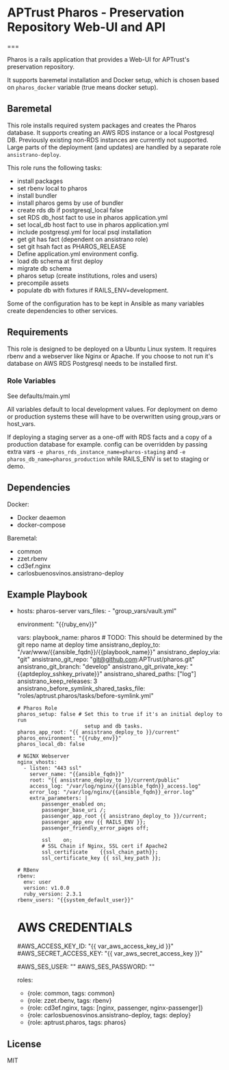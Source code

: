 # APTrust Pharos - Preservation Repository Web-UI and API
===

Pharos is a rails application that provides a Web-UI for APTrust's
preservation repository.

It supports baremetal installation and Docker setup, which is chosen based on
`pharos_docker` variable (true means docker setup).

## Baremetal
This role installs required system packages and creates the Pharos
database. It supports creating an AWS RDS instance or a local Postgresql DB.
Previously existing non-RDS instances are currently not supported. Large parts
of the deployment (and updates) are handled by a separate
role `ansistrano-deploy`.

This role runs the following tasks:
- install packages
- set rbenv local to pharos
- install bundler
- install pharos gems by use of bundler
- create rds db if postgresql_local false
- set RDS db_host fact to use in pharos application.yml
- set local_db host fact to use in pharos application.yml
- include postgresql.yml for local psql installation
- get git has fact (dependent on ansistrano role)
- set git hsah fact as PHAROS_RELEASE
- Define application.yml environment config.
- load db schema at first deploy
- migrate db schema
- pharos setup (create institutions, roles and users)
- precompile assets
- populate db with fixtures if RAILS_ENV=development.


Some of the configuration has to be kept in Ansible as many variables create
dependencies to other services.


## Requirements
This role is designed to be deployed on a Ubuntu Linux system.
It requires rbenv and a webserver like Nginx or Apache. If you choose to not
run it's database on AWS RDS Postgresql needs to be installed first.

### Role Variables

See defaults/main.yml

All variables default to local development values. For deployment on demo
or production systems these will have to be overwritten using group_vars
or host_vars.

If deploying a staging server as a one-off with RDS facts and a copy of a
production database for example. config can be overridden by passing
extra vars `-e pharos_rds_instance_name=pharos-staging` and
 `-e pharos_db_name=pharos_production` while RAILS_ENV is set to staging or demo.

Dependencies
------------

Docker:
- Docker deaemon
- docker-compose

Baremetal:
- common
- zzet.rbenv
- cd3ef.nginx
- carlosbuenosvinos.ansistrano-deploy

Example Playbook
----------------
-   hosts: pharos-server
    vars_files:
        - "group_vars/vault.yml"

    environment: "{{ruby_env}}"

    vars:
        playbook_name: pharos
        # TODO: This should be determined by the git repo name at deploy time
        ansistrano_deploy_to: "/var/www/{{ansible_fqdn}}/{{playbook_name}}"
        ansistrano_deploy_via: "git"
        ansistrano_git_repo: "git@github.com:APTrust/pharos.git"
        ansistrano_git_branch: "develop"
        ansistrano_git_private_key: "{{aptdeploy_sshkey_private}}"
        ansistrano_shared_paths: ["log"]
        ansistrano_keep_releases: 3
        ansistrano_before_symlink_shared_tasks_file: "roles/aptrust.pharos/tasks/before-symlink.yml"

        # Pharos Role
        pharos_setup: false # Set this to true if it's an initial deploy to run
                              setup and db tasks.
        pharos_app_root: "{{ ansistrano_deploy_to }}/current"
        pharos_environment: "{{ruby_env}}"
        pharos_local_db: false

        # NGINX Webserver
        nginx_vhosts:
          - listen: "443 ssl"
            server_name: "{{ansible_fqdn}}"
            root: "{{ ansistrano_deploy_to }}/current/public"
            access_log: "/var/log/nginx/{{ansible_fqdn}}_access.log"
            error_log: "/var/log/nginx/{{ansible_fqdn}}_error.log"
            extra_parameters: |
                passenger_enabled on;
                passenger_base_uri /;
                passenger_app_root {{ ansistrano_deploy_to }}/current;
                passenger_app_env {{ RAILS_ENV }};
                passenger_friendly_error_pages off;

                ssl    on;
                # SSL Chain if Nginx, SSL cert if Apache2
                ssl_certificate    {{ssl_chain_path}};
                ssl_certificate_key {{ ssl_key_path }};

        # RBenv
        rbenv:
          env: user
          version: v1.0.0
          ruby_version: 2.3.1
        rbenv_users: "{{system_default_user}}"

    # AWS CREDENTIALS
    #AWS_ACCESS_KEY_ID: "{{ var_aws_access_key_id }}"
    #AWS_SECRET_ACCESS_KEY: "{{ var_aws_secret_access_key }}"

    #AWS_SES_USER: ""
    #AWS_SES_PASSWORD: ""

    roles:
      - {role: common, tags: common}
      - {role: zzet.rbenv, tags: rbenv}
      - {role: cd3ef.nginx, tags: [nginx, passenger, nginx-passenger]}
      - {role: carlosbuenosvinos.ansistrano-deploy, tags: deploy}
      - {role: aptrust.pharos, tags: pharos}

License
-------

MIT

